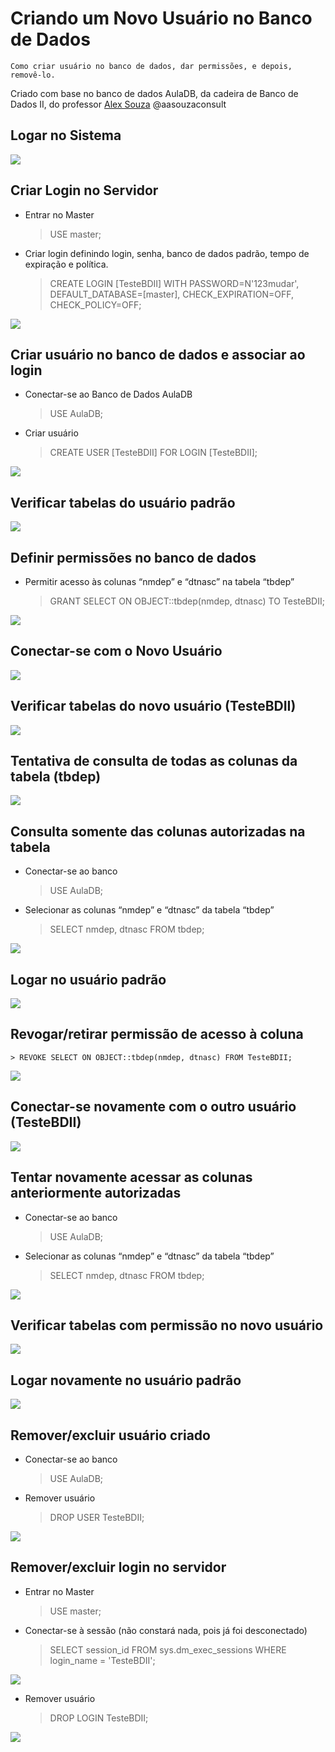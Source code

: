 # Criando um Novo Usuário no Banco de Dados
  `Como criar usuário no banco de dados, dar permissões, e depois, removê-lo.`

Criado com base no banco de dados AulaDB, da cadeira de Banco de Dados II, do professor [Alex Souza](https://github.com/aasouzaconsult) @aasouzaconsult

## Logar no Sistema

![](https://lh7-us.googleusercontent.com/Ss4yqcQcHPCU2-ZEXMeH1PLYeKz2f8k119wSlI9hxN2HMj_BCbgpZ6Za172sXN5o--rOX_PYONNiBAow-180Do_6CTz3WWzBCTpwWBy3Y2izZqNdRFtsauHA7icjP8Ayv24ZTrJj8zSN4Mli1XWbtk4)

## Criar Login no Servidor

-   Entrar no Master
	> USE master;

-   Criar login definindo login, senha, banco de dados padrão, tempo de expiração e política.
	> CREATE LOGIN [TesteBDII] WITH PASSWORD=N'123mudar', DEFAULT_DATABASE=[master], CHECK_EXPIRATION=OFF, CHECK_POLICY=OFF;

![](https://lh7-us.googleusercontent.com/wWrTL9xat8-MrDqwKu8SbObfZ3pEmzoCOOGWsNkBXeKk83AKhKtE1OQxoA3vIjWD_bjiISQuodWR40bZn8ovK890csUMXXUxYs0SSlWxux_OTRKAEyIpaFDtvvfidRCCA-CiSf2drGmLVRY94houmkw)

## Criar usuário no banco de dados e associar ao login

-   Conectar-se ao Banco de Dados AulaDB
	> USE AulaDB;

-   Criar usuário
	> CREATE USER [TesteBDII] FOR LOGIN [TesteBDII];

![](https://lh7-us.googleusercontent.com/tOH0-s_Y1Yzna0Z9nfQrOa81vhr5CrRval6i7Tm1qnPkrnAzfyJ2-1EZmAb-FimRQCWLFAM24CvIXchcT4VRSvqFJQGXtE-3n-CFP2j3mayIM029v4llQxGLoheMAeyULHByJUl29mwRPO13VKDAkCI)

## Verificar tabelas do usuário padrão

![](https://lh7-us.googleusercontent.com/8Gwaz9x3beB2-KozHWDOVFAXzQ9nGFJcaeXnTlffHaLUke4qFBlNwA3RW2I4iHD76DYEXzPf4FxnkhK16RKmku9oFMpiS9QK2wTXC-_cw35jkQZkDHDEVkVT3FXJjzeN_ZT3EduykSWxSId5j9RR_Nc)

## Definir permissões no banco de dados

-   Permitir acesso às colunas “nmdep” e “dtnasc” na tabela “tbdep”
	> GRANT SELECT ON OBJECT::tbdep(nmdep, dtnasc) TO TesteBDII;

![](https://lh7-us.googleusercontent.com/OVAxzyIV89pYk6qUFWD6R4rwbIewdw1TLjET9PJ4HR2QpUGNCPk2ZA8DfPd9NGHxK2CXiXxq5eC-IvN-01JGcswIZj5hI1LUszNty3OWtCozav6MkRC01Y6mfARJA0TEjqGlt5BsVuLVQuw2YhZ-Nbo)

## Conectar-se com o Novo Usuário

![](https://lh7-us.googleusercontent.com/SkjOPw1XE67ThGhTg-2LJ92xCM9MQySXwuzCnh3smbngoK3KR588C7Dto1knMR1_HJWwO74olWP2t4cqF9dc7Js3wVzTYpsObW_eS9P41VsligjUEClHcBqSfGhgO8Qk8OcKFjawxrJeMDh1BThE-zc)

## Verificar tabelas do novo usuário (TesteBDII)

![](https://lh7-us.googleusercontent.com/UVvo9cXo9xuToukOuraMQHCtb1vK8Pakh-uy3u6WLZHDaGecuyVYH4JuM41ygb3IcNg1a8QgZm5AuXGw2uvSLdXa_USPkFGm5x1HsnQV8zBizvCQzeCWzu1hcL0r3bmwWhv-QHK6CEuiv7Ep3Ioxm7w)

## Tentativa de consulta de todas as colunas da tabela (tbdep)

![](https://lh7-us.googleusercontent.com/vYwP7tRHdcUhgQ_cjlahZBBK1YO27H1i_Q3uF2u1TWRMLYXEREtSKWPYMjT22dwedeNE4sAS-rT-JX2K3kZa8HUJR9yxm9jG9RjX-Wk9F12pusytyfoN7J7Pwae9WxFct8G37AFLEu-Lloql5wcw3R8)

## Consulta somente das colunas autorizadas na tabela

-   Conectar-se ao banco
	> USE AulaDB;

-   Selecionar as colunas “nmdep” e “dtnasc” da tabela “tbdep”
	>SELECT nmdep, dtnasc FROM tbdep;

![](https://lh7-us.googleusercontent.com/ujxgFd3cPOqgERVeWsaJSlpWneHZF_xBscFStY6ZQLzCvI0mU00RFZ9JozpK9nXICV76ooEDmHvE9d3Cv7s8q4AfG8ei1cJPXaiPckPAbv5mR1Fi5gEVY_9HVGqRRnPifkZzYYAmd2bj1oH9lcViQB4)

## Logar no usuário padrão

![](https://lh7-us.googleusercontent.com/0LqtSb3Bp-KedqgpXMSkYWBhtaUHVQw4eVBISY6hv4lCT3CNZuBHRyajI_ZEL-uv5Eh448TKC7WJNWcTP8BVcNZ0PF9FftXixn7EP4Nq-Ftxm2z8rcJodL8_hXyZm7wurhmaOO0pIXDXFmDQlFtJ-5c)

## Revogar/retirar permissão de acesso à coluna
	> REVOKE SELECT ON OBJECT::tbdep(nmdep, dtnasc) FROM TesteBDII;

![](https://lh7-us.googleusercontent.com/Z3Pw7ssKGWs3x--luDvXtSfv8YxSiND_5RPWXFJIBHyC4XvS1OR3O8XmIMZhZwUoxCy3eU9Bf98vUUeoIDJjHKB3mnMcSiFRnThASkIAvNwIRJOhNHlwEDUOIt8Ki6XoOIZn-h-dpZlegRnYMpO5v1E)

  ## Conectar-se novamente com o outro usuário (TesteBDII)

![](https://lh7-us.googleusercontent.com/SkjOPw1XE67ThGhTg-2LJ92xCM9MQySXwuzCnh3smbngoK3KR588C7Dto1knMR1_HJWwO74olWP2t4cqF9dc7Js3wVzTYpsObW_eS9P41VsligjUEClHcBqSfGhgO8Qk8OcKFjawxrJeMDh1BThE-zc)

## Tentar novamente acessar as colunas anteriormente autorizadas

-   Conectar-se ao banco
	> USE AulaDB;

-   Selecionar as colunas “nmdep” e “dtnasc” da tabela “tbdep”
	> SELECT nmdep, dtnasc FROM tbdep;

![](https://lh7-us.googleusercontent.com/B4l34LwKUB_cvZ0lNrj83gJo-UhGLEywTcgtHvvyw2Is7r_culKDVJq-t1nMPnEgjQC-KLKbshMIqEMFGAcC1IIHrS27uDdF5zYfHRx6SChz3aqN5di9z7mYgYT8KcNCeMUqNkySTkapu0OTuXvIzEk)

  ## Verificar tabelas com permissão no novo usuário

![](https://lh7-us.googleusercontent.com/KtY74lg1ZYK-I6i6sI7e0dl1zRCdWosFkQz429o-fr2JkaCRgvM6qB_utVu6t86A55XLmc5blPT3OSWviqTfqKHAOUyPpJdov8aGzL_-ohlQNJAJ7a6KOqHq8pUQBIFiZyK2FM8stUORxrTzkUqJowo)

  ## Logar novamente no usuário padrão

![](https://lh7-us.googleusercontent.com/0LqtSb3Bp-KedqgpXMSkYWBhtaUHVQw4eVBISY6hv4lCT3CNZuBHRyajI_ZEL-uv5Eh448TKC7WJNWcTP8BVcNZ0PF9FftXixn7EP4Nq-Ftxm2z8rcJodL8_hXyZm7wurhmaOO0pIXDXFmDQlFtJ-5c)

  ## Remover/excluir usuário criado

-   Conectar-se ao banco
	> USE AulaDB;

-   Remover usuário
	> DROP USER TesteBDII;

![](https://lh7-us.googleusercontent.com/DjDo-PgTbe6P51UhR1SfilimrVrzyqzDKBe08eNujjEm5nBD25h1n-r4WTmMp8zvmgodqnFvrp7BKaA4CAeA0ofyXbsO555APLlC4tMdw7HuDGQ0kNVoyZ_9TGzuO6XE8ldIZMcIeXehhYxhLBLpXFM)

## Remover/excluir login no servidor

-   Entrar no Master
	> USE master;

-   Conectar-se à sessão (não constará nada, pois já foi desconectado)
	> SELECT session_id FROM sys.dm_exec_sessions WHERE login_name = 'TesteBDII';

![](https://lh7-us.googleusercontent.com/cnaGNpJYINo6mvu881eXGauoKVXNC752FRdJvOy1nYWk2nxyy0iUMfqA4rFSFjPwJ7ZkrAbw_YANpmuwVZSbTqyiSWrmL7BWUheWkd3QnqeieURcu9G0fDpl6tVptn7cE2lvhTIYSOSKADvJlRTch04)

-   Remover usuário
	> DROP LOGIN TesteBDII;

![](https://lh7-us.googleusercontent.com/935Rp4978UHYouZfFlX4rHi1wX0h2I5Y9kWdTOEZtJ5EaO05lL3C0ggmPMGbF5jxcRMPQBPpwX5IHNrZ4xenvvxr0zfkkwYbOC7Zz4dEtW5yauOFzM-zr5bsKi11HE5slidVSiM75--bhvTFbbTS5KM)
